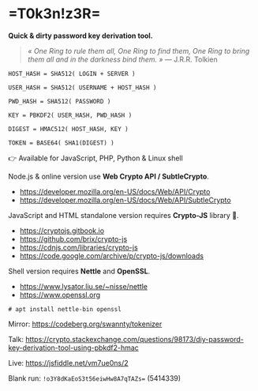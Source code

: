 # =T0k3n!z3R=

**Quick & dirty password key derivation tool.**

> _« One Ring to rule them all, One Ring to find them, One Ring to bring them all and in the darkness bind them. »_ — J.R.R. Tolkien

```
HOST_HASH = SHA512( LOGIN + SERVER )

USER_HASH = SHA512( USERNAME + HOST_HASH )

PWD_HASH = SHA512( PASSWORD )

KEY = PBKDF2( USER_HASH, PWD_HASH )

DIGEST = HMAC512( HOST_HASH, KEY )

TOKEN = BASE64( SHA1(DIGEST) )
```
👉 Available for JavaScript, PHP, Python & Linux shell 

Node.js & online version use **Web Crypto API / SubtleCrypto**.

- https://developer.mozilla.org/en-US/docs/Web/API/Crypto
- https://developer.mozilla.org/en-US/docs/Web/API/SubtleCrypto

JavaScript and HTML standalone version requires **Crypto-JS** library 🐢.

- https://cryptojs.gitbook.io
- https://github.com/brix/crypto-js
- https://cdnjs.com/libraries/crypto-js
- https://code.google.com/archive/p/crypto-js/downloads

Shell version requires **Nettle** and **OpenSSL**.

- https://www.lysator.liu.se/~nisse/nettle
- https://www.openssl.org

`# apt install nettle-bin openssl`

Mirror: https://codeberg.org/swannty/tokenizer

Talk: https://crypto.stackexchange.com/questions/98173/diy-password-key-derivation-tool-using-pbkdf2-hmac

Live: https://jsfiddle.net/vm7ue0ns/2

Blank run: `!o3Y8dKaEoS3t56eiwHw8A7qTAZs=` (5414339)

